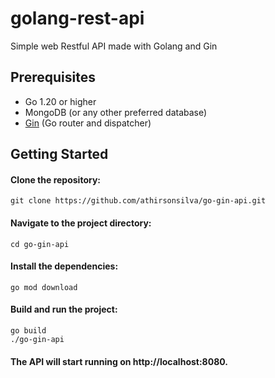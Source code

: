 # golang-rest-api
Simple web Restful API made with Golang and Gin

## Prerequisites

- Go 1.20 or higher
- MongoDB (or any other preferred database)
- [Gin](https://gin-gonic.com/) (Go router and dispatcher)

## Getting Started

#### Clone the repository:
```
git clone https://github.com/athirsonsilva/go-gin-api.git
```
   
#### Navigate to the project directory:

```
cd go-gin-api
```

#### Install the dependencies:

```
go mod download
```

#### Build and run the project:

```
go build
./go-gin-api
```

#### The API will start running on http://localhost:8080.

